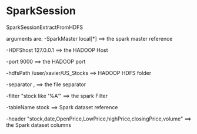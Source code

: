 # SparkSession
SparkSessionExtractFromHDFS

arguments are:
-SparkMaster local[*] ==> the spark master reference 

-HDFShost 127.0.0.1 ==> the HADOOP Host 

-port 9000 ==> the HADOOP port

-hdfsPath /user/xavier/US_Stocks   ==> HADOOP HDFS folder

-separator ,  ==> the file separator

-filter "stock like '%A'"   ==> the spark Filter

-tableName stock  ==> Spark dataset reference

-header "stock,date,OpenPrice,LowPrice,highPrice,closingPrice,volume" ==> the Spark dataset columns
